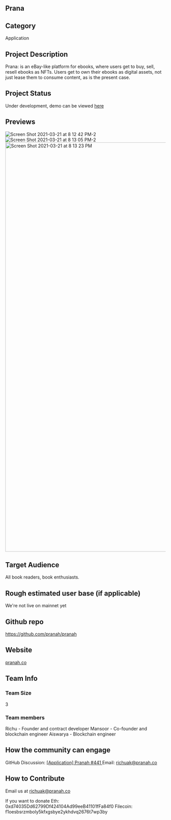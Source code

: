 ## Prana

## Category 
Application

## Project Description
Prana: is an eBay-like platform for ebooks, where users get to buy, sell, resell ebooks as NFTs. Users get to own their ebooks as digital assets, not just lease them to consume content, as is the present case.

## Project Status
Under development, demo can be viewed  [here](https://youtu.be/tOZ6n8xWwm4)

## Previews
![Screen Shot 2021-03-21 at 8 12 42 PM-2](https://user-images.githubusercontent.com/17203781/148972984-0f7101cf-7f65-436c-bf84-0812bd1c8f91.png)
![Screen Shot 2021-03-21 at 8 13 05 PM-2](https://user-images.githubusercontent.com/17203781/148973004-8c408f7b-707d-4b44-8245-8faba21afc83.png)
<img width="1280" alt="Screen Shot 2021-03-21 at 8 13 23 PM" src="https://user-images.githubusercontent.com/17203781/148973011-b69c728f-0caf-4a8d-99fd-e4866b629145.png">

<!--Add some screenshots to give a preview of your product-->

## Target Audience
All book readers, book enthusiasts.

## Rough estimated user base (if applicable)
We're not live on mainnet yet

## Github repo
https://github.com/pranah/pranah

## Website
[pranah.co](pranah.co)


## Team Info

### Team Size  
3
### Team members  

Richu - Founder and contract developer
Mansoor - Co-founder and blockchain engineer
Aiswarya - Blockchain engineer

## How the community can engage
GitHub Discussion: [[Application] Pranah #441 ](https://github.com/filecoin-project/community/discussions/441)
Email:  richuak@pranah.co


## How to Contribute
Email us at richuak@pranah.co

If you want to donate 
Eth: 0xd74035Dd62799Df424104Ad99eeB41101fFa84f0
Filecoin: f1oesbsrzmboly5kfxgsbye2ykhdvq2676t7wp3by 